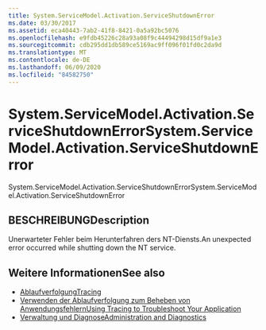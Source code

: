 ```yaml
---
title: System.ServiceModel.Activation.ServiceShutdownError
ms.date: 03/30/2017
ms.assetid: eca40443-7ab2-41f8-8421-0a5a92bc5076
ms.openlocfilehash: e9fdb45226c28a93a08f9c44494298d15df9a1e3
ms.sourcegitcommit: cdb295dd1db589ce5169ac9ff096f01fd0c2da9d
ms.translationtype: MT
ms.contentlocale: de-DE
ms.lasthandoff: 06/09/2020
ms.locfileid: "84582750"
---
```

# <a name="systemservicemodelactivationserviceshutdownerror"></a><span data-ttu-id="46d68-102">System.ServiceModel.Activation.ServiceShutdownError</span><span class="sxs-lookup"><span data-stu-id="46d68-102">System.ServiceModel.Activation.ServiceShutdownError</span></span>
<span data-ttu-id="46d68-103">System.ServiceModel.Activation.ServiceShutdownError</span><span class="sxs-lookup"><span data-stu-id="46d68-103">System.ServiceModel.Activation.ServiceShutdownError</span></span>  
  
## <a name="description"></a><span data-ttu-id="46d68-104">BESCHREIBUNG</span><span class="sxs-lookup"><span data-stu-id="46d68-104">Description</span></span>  
 <span data-ttu-id="46d68-105">Unerwarteter Fehler beim Herunterfahren ders NT-Diensts.</span><span class="sxs-lookup"><span data-stu-id="46d68-105">An unexpected error occurred while shutting down the NT service.</span></span>  
  
## <a name="see-also"></a><span data-ttu-id="46d68-106">Weitere Informationen</span><span class="sxs-lookup"><span data-stu-id="46d68-106">See also</span></span>

- [<span data-ttu-id="46d68-107">Ablaufverfolgung</span><span class="sxs-lookup"><span data-stu-id="46d68-107">Tracing</span></span>](index.md)
- [<span data-ttu-id="46d68-108">Verwenden der Ablaufverfolgung zum Beheben von Anwendungsfehlern</span><span class="sxs-lookup"><span data-stu-id="46d68-108">Using Tracing to Troubleshoot Your Application</span></span>](using-tracing-to-troubleshoot-your-application.md)
- [<span data-ttu-id="46d68-109">Verwaltung und Diagnose</span><span class="sxs-lookup"><span data-stu-id="46d68-109">Administration and Diagnostics</span></span>](../index.md)
